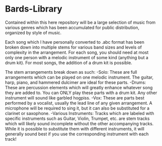 # Bards-Library

Contained within this here repository will be a large selection of music from various genres which has been accumulated for public distribution, organized by style of music. 

Each song which I have personally converted to .abc format has been broken down into multiple stems for various band sizes and levels of complexity in the arrangement. For each song, you should need at most only one person with a melodic instrument of some kind (anything but a drum kit). For most songs, the addition of a drum kit is possible.

The stem arrangements break down as such:
-Solo: These are full arrangements which can be played on one melodic instrument. The guitar, harp, piano, and hammered dulcimer are ideal for these parts.
-Drums: These are percussion elements which will greatly enhance whatever song they are added to. You can ONLY play these parts with a drum kit. Any other instrument will sound like garbled hogpiss.
-Vox: These are parts best performed by a vocalist, usually the lead line of any given arrangement. A microphone will be required to sing it, but it can also be substituted for a clarinet or saxophone.
-Various Instruments: Tracks which are labeled with specific instruments such as Guitar, Violin, Trumpet, etc. are stem tracks which will likely sound incomplete without the other accompanying tracks. While it is possible to substitute them with different instruments, it will generally sound best if you use the corresponding instrument with each track!
